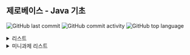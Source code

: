 ## 제로베이스 - Java 기초

![GitHub last commit](https://img.shields.io/github/last-commit/hee-ju-kim/zerobase_java)
![GitHub commit activity](https://img.shields.io/github/commit-activity/m/hee-ju-kim/zerobase_java)
![GitHub top language](https://img.shields.io/github/languages/top/hee-ju-kim/zerobase_java?color=yellow&logo=Java)

<details>
  <summary>리스트</summary>

  | Chapter | 제목                                                                                                                                                                                         |강의 내용|날짜|
  | ------- | -------------------------------------------------------------------------------------------------------------------------------------------------------------------------------------------- |--|--|
  | 2-1   | [변수와 자료형](https://github.com/hee-ju-kim/zerobase_java/tree/main/Java_02_1) |변수 선언|20240921|
  | 2-2   | [변수와 자료형](https://github.com/hee-ju-kim/zerobase_java/tree/main/Java_02_2) |데이터 자료형 - 숫자, 논리, 문자|20240921|
  | 2-3   | [변수와 자료형](https://github.com/hee-ju-kim/zerobase_java/tree/main/Java_02_3) |데이터 자료형 - 문자열, StringBuffer, 배열|20240921|
  | 2-4   | [변수와 자료형](https://github.com/hee-ju-kim/zerobase_java/tree/main/Java_02_4) |데이터 자료형 - List, Map, Generics |20240921|
  | 3-1   | [연산자](https://github.com/hee-ju-kim/zerobase_java/tree/main/Java_03_1) |기본연산자 - 대입, 부호, 산술, 증가/감소, 관계, 논리, 삼항 연산자 |20240924|
  | 3-2   | [연산자](https://github.com/hee-ju-kim/zerobase_java/tree/main/Java_03_2) |비트연산자 - AND, OR, XOR, 반전, 비트 이동 연산자  |20240924|
  | 4-1   | [조건문](https://github.com/hee-ju-kim/zerobase_java/tree/main/Java_04_1) |조건문 - if, switch  |20240924|
  | 5-1   | [반복문](https://github.com/hee-ju-kim/zerobase_java/tree/main/Java_05_1) |반복문 - for, while  |20240924|
  | 6-1   | [다차원 배열](https://github.com/hee-ju-kim/zerobase_java/tree/main/Java_06_1) |다차원 배열 - 1차원배열, 이차원배열|20240929|
  | 7-1   | [클래스와 객체](https://github.com/hee-ju-kim/zerobase_java/tree/main/Java_07_1) |클래스와 객체 - 클래스, 객체, 메소드, 생성자, this  |20240929|
  | 7-2   | [클래스와 객체](https://github.com/hee-ju-kim/zerobase_java/tree/main/Java_07_2) |클래스와 객체 - 오버로딩, 접근제어자, Static |20240929|
  | 8-1   | [상속](https://github.com/hee-ju-kim/zerobase_java/tree/main/Java_08_1) |상속 - 상속, super/super(), 오버라이딩 |20241004|
  | 9-1   | [다형성](https://github.com/hee-ju-kim/zerobase_java/tree/main/Java_09_1) |다형성 - 다형성, instanceof |20241004|
  | 10-1   | [추상클래스](https://github.com/hee-ju-kim/zerobase_java/tree/main/Java_10_1) |추상클래스 - 추상메소드, 추상클래스 |20241004|
  | 11-1   | [인터페이스](https://github.com/hee-ju-kim/zerobase_java/tree/main/Java_11_1) |인터페이스 |20241007|
  | 12-1   | [내부클래스](https://github.com/hee-ju-kim/zerobase_java/tree/main/Java_12_1) |내부클래스 - 인스턴스 클래스, 정적클래스, 지역클래스, 익명클래스 |20241007|
  | 13-1   | [입출력](https://github.com/hee-ju-kim/zerobase_java/tree/main/Java_13_1) |입출력 - 콘솔 입출력 |20241007|
  | 13-2   | [입출력](https://github.com/hee-ju-kim/zerobase_java/tree/main/Java_13_2) |입출력 - 파일입출력 |20241007|
 
</details>

<details>
  <summary>미니과제 리스트</summary>

  | No | 내용                                                                                                                                                                                         |날짜|
  | ------- | -------------------------------------------------------------------------------------------------------------------------------------------------------------------------------------------- |--|
  | 1   | [구구단 출력](https://github.com/hee-ju-kim/zerobase_java/blob/main/MiniTest/src/Java1.java) |20241007|
 
 
</details>
